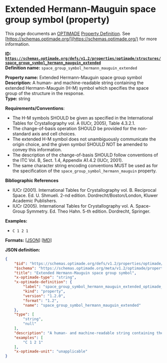 # Extended Hermann-Mauguin space group symbol (property)

This page documents an [OPTIMADE](https://www.optimade.org/) [Property Definition](https://schemas.optimade.org/#definitions). See [https://schemas.optimade.org/](https://schemas.optimade.org/) for more information.

**ID: [`https://schemas.optimade.org/defs/v1.2/properties/optimade/structures/space_group_symbol_hermann_mauguin_extended`](https://schemas.optimade.org/defs/v1.2/properties/optimade/structures/space_group_symbol_hermann_mauguin_extended.md)**  
**Definition name:** `space_group_symbol_hermann_mauguin_extended`

**Property name:** Extended Hermann-Mauguin space group symbol  
**Description:** A human- and machine-readable string containing the extended Hermann-Mauguin (H-M) symbol which specifies the space group of the structure in the response.  
**Type:** string  

**Requirements/Conventions**:

- The H-M symbols SHOULD be given as specified in the International Tables for Crystallography vol. A (IUCr, 2005), Table 4.3.2.1.
- The change-of-basis operation SHOULD be provided for the non-standard axis and cell choices.
- The extended H-M symbol does not unambiguously communicate the origin choice, and the given symbol SHOULD NOT be amended to convey this information.
- The description of the change-of-basis SHOULD follow conventions of the ITC Vol. B, Sect. 1.4, Appendix A1.4.2 (IUCr, 2001).
- The same character string encoding conventions MUST be used as for the specification of the `space_group_symbol_hermann_mauguin` property.

**Bibliographic References**

- IUCr (2001). International Tables for Crystallography vol. B. Reciprocal Space. Ed. U. Shmueli. 2-nd edition. Dordrecht/Boston/London, Kluwer Academic Publishers.
- IUCr (2005). International Tables for Crystallography vol. A. Space-Group Symmetry. Ed. Theo Hahn. 5-th edition. Dordrecht, Springer.

**Examples:**

- `C 1 2 1`

**Formats:** [[JSON](space_group_symbol_hermann_mauguin_extended.json)] [[MD](space_group_symbol_hermann_mauguin_extended.md)]

**JSON definition:**

``` json
{
    "$id": "https://schemas.optimade.org/defs/v1.2/properties/optimade/structures/space_group_symbol_hermann_mauguin_extended",
    "$schema": "https://schemas.optimade.org/meta/v1.2/optimade/property_definition.json",
    "title": "Extended Hermann-Mauguin space group symbol",
    "x-optimade-type": "string",
    "x-optimade-definition": {
        "label": "space_group_symbol_hermann_mauguin_extended_optimade_structures",
        "kind": "property",
        "version": "1.2.0",
        "format": "1.2",
        "name": "space_group_symbol_hermann_mauguin_extended"
    },
    "type": [
        "string",
        "null"
    ],
    "description": "A human- and machine-readable string containing the extended Hermann-Mauguin (H-M) symbol which specifies the space group of the structure in the response.\n\n**Requirements/Conventions**:\n\n- The H-M symbols SHOULD be given as specified in the International Tables for Crystallography vol. A (IUCr, 2005), Table 4.3.2.1.\n- The change-of-basis operation SHOULD be provided for the non-standard axis and cell choices.\n- The extended H-M symbol does not unambiguously communicate the origin choice, and the given symbol SHOULD NOT be amended to convey this information.\n- The description of the change-of-basis SHOULD follow conventions of the ITC Vol. B, Sect. 1.4, Appendix A1.4.2 (IUCr, 2001).\n- The same character string encoding conventions MUST be used as for the specification of the `space_group_symbol_hermann_mauguin` property.\n\n**Bibliographic References**\n\n- IUCr (2001). International Tables for Crystallography vol. B. Reciprocal Space. Ed. U. Shmueli. 2-nd edition. Dordrecht/Boston/London, Kluwer Academic Publishers.\n- IUCr (2005). International Tables for Crystallography vol. A. Space-Group Symmetry. Ed. Theo Hahn. 5-th edition. Dordrecht, Springer.",
    "examples": [
        "C 1 2 1"
    ],
    "x-optimade-unit": "unapplicable"
}
```